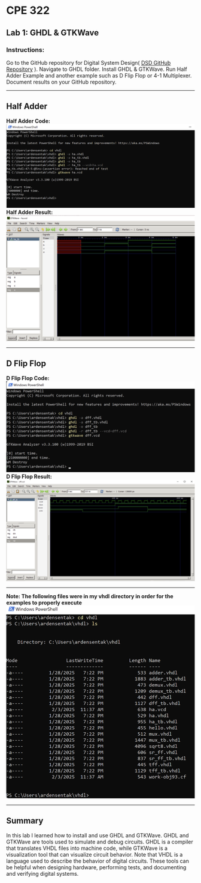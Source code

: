 # CPE 322
## Lab 1: GHDL & GTKWave
### Instructions:
Go to the GitHub repository for Digital System Design( 
[DSD GitHub Repository](https://github.com/kevinwlu/dsd.git)
). Navigate to GHDL folder. Install GHDL & GTKWave. Run Half Adder Example and another example such as D Flip Flop or 4-1 Multiplexer. 
Document results on your GitHub repository. 

---

## Half Adder
**Half Adder Code:**
![Half Adder Code](https://github.com/ardensentak/CPE322/blob/main/Labs/Lab1/lab1_halfAdderCode.png)
**Half Adder Result:**
![Half Adder Results](https://github.com/ardensentak/CPE322/blob/main/Labs/Lab1/lab1_halfAdderResult.png)

---
## D Flip Flop
**D Flip Flop Code:**
![D Flip Flop Code](https://github.com/ardensentak/CPE322/blob/main/Labs/Lab1/lab1_DflipflopCode.png)
**D Flip Flop Result:**
![D Flip Flop Result](https://github.com/ardensentak/CPE322/blob/main/Labs/Lab1/lab1_DflipflopResult.png)

---

**Note: The following files were in my vhdl directory in order for the examples to properly execute**
![vhdl directory files](https://github.com/ardensentak/CPE322/blob/main/Labs/Lab1/GHDL_filesInDirectory.png)

---
## Summary
In this lab I learned how to install and use GHDL and GTKWave. GHDL and GTKWave are tools used to simulate and debug circuits. GHDL is a compiler that translates VHDL files into machine code, while GTKWave is a visualization tool that can visualize circuit behavior. Note that VHDL is a language used to describe the behavior of digital circuits. These tools can be helpful when designing hardware, performing tests, and documenting and verifying digital systems. 
